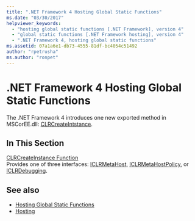 ```yaml
---
title: ".NET Framework 4 Hosting Global Static Functions"
ms.date: "03/30/2017"
helpviewer_keywords: 
  - "hosting global static functions [.NET Framework], version 4"
  - "global static functions [.NET Framework hosting], version 4"
  - ".NET Framework 4, hosting global static functions"
ms.assetid: 07a1a6e1-db73-4555-81df-bc4054c51492
author: "rpetrusha"
ms.author: "ronpet"
---
```

# .NET Framework 4 Hosting Global Static Functions
The .NET Framework 4 introduces one new exported method in MSCorEE.dll: [CLRCreateIntstance](../../../../docs/framework/unmanaged-api/hosting/clrcreateinstance-function.md).  
  
## In This Section  
 [CLRCreateInstance Function](../../../../docs/framework/unmanaged-api/hosting/clrcreateinstance-function.md)  
 Provides one of three interfaces: [ICLRMetaHost](../../../../docs/framework/unmanaged-api/hosting/iclrmetahost-interface.md), [ICLRMetaHostPolicy](../../../../docs/framework/unmanaged-api/hosting/iclrmetahostpolicy-interface.md), or [ICLRDebugging](../../../../docs/framework/unmanaged-api/debugging/iclrdebugging-interface.md).  
  
## See also

- [Hosting Global Static Functions](../../../../docs/framework/unmanaged-api/hosting/hosting-global-static-functions.md)
- [Hosting](../../../../docs/framework/unmanaged-api/hosting/index.md)
